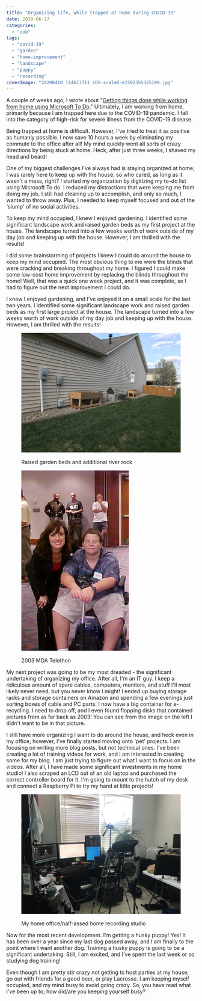```yaml
---
title: "Organizing life, while trapped at home during COVID-19"
date: 2020-06-17
categories: 
  - "oob"
tags: 
  - "covid-19"
  - "garden"
  - "home-improvement"
  - "landscape"
  - "puppy"
  - "recording"
coverImage: "20200410_114617711_iOS-scaled-e1592355325199.jpg"
---
```


A couple of weeks ago, I wrote about "[Getting things done while working from home using Microsoft To Do](https://mattblogsit.com/microsoft/getting-things-done-while-working-from-home-using-microsoft-to-do)." Ultimately, I am working from home, primarily because I am trapped here due to the COVID-19 pandemic. I fall into the category of high-risk for severe illness from the COVID-19 disease.

Being trapped at home is difficult. However, I've tried to treat it as positive as humanly possible. I now save 10 hours a week by eliminating my commute to the office after all! My mind quickly went all sorts of crazy directions by being stuck at home. Heck, after just three weeks, I shaved my head and beard!

<!--more-->

One of my biggest challenges I've always had is staying organized at home; I was rarely here to keep up with the house, so who cared, as long as it wasn't a mess, right? I started my organization by digitizing my to-do list using Microsoft To do. I reduced my distractions that were keeping me from doing my job. I still had cleaning up to accomplish, and only so much, I wanted to throw away. Plus, I needed to keep myself focused and out of the 'slump' of no social activities.

To keep my mind occupied, I knew I enjoyed gardening. I identified some significant landscape work and raised garden beds as my first project at the house. The landscape turned into a few weeks worth of work outside of my day job and keeping up with the house. However, I am thrilled with the results!

I did some brainstorming of projects I knew I could do around the house to keep my mind occupied. The most obvious thing to me were the blinds that were cracking and breaking throughout my home. I figured I could make some low-cost home improvement by replacing the blinds throughout the home! Well, that was a quick one week project, and it was complete, so I had to figure out the next improvement I could do.

I knew I enjoyed gardening, and I've enjoyed it on a small scale for the last two years. I identified some significant landscape work and raised garden beds as my first large project at the house. The landscape turned into a few weeks worth of work outside of my day job and keeping up with the house. However, I am thrilled with the results!

<figure>

![Completed raised garden beds with river rock landscape work](../assets/images/20200413_222112575_iOS-1024x768.jpg)

<figcaption>

Raised garden beds and additional river rock

</figcaption>

</figure>

<figure>

![Matt at MDA Telethon with a Fox 59 Newscaster](../assets/images/MVC-026S-2.jpg)

<figcaption>

2003 MDA Telethon

</figcaption>

</figure>

My next project was going to be my most dreaded - the significant undertaking of organizing my office. After all, I'm an IT guy. I keep a ridiculous amount of spare cables, computers, monitors, and stuff I'll most likely never need, but you never know I might! I ended up buying storage racks and storage containers on Amazon and spending a few evenings just sorting boxes of cable and PC parts. I now have a big container for e-recycling. I need to drop off, and I even found flopping disks that contained pictures from as far back as 2003! You can see from the image on the left I didn't want to be in that picture.

I still have more organizing I want to do around the house, and heck even in my office; however, I've finally started moving onto 'pet' projects. I am focusing on writing more blog posts, but not technical ones. I've been creating a lot of training videos for work, and I am interested in creating some for my blog. I am just trying to figure out what I want to focus on in the videos. After all, I have made some significant investments in my home studio! I also scraped an LCD out of an old laptop and purchased the correct controller board for it. I'm going to mount to the hutch of my desk and connect a Raspberry Pi to try my hand at little projects!

<figure>

![Matt's messy office with his home studio equipment setup](../assets/images/20200607_171753603_iOS-1024x768.jpg)

<figcaption>

My home office/half-assed home recording studio

</figcaption>

</figure>

Now for the most recent development. I'm getting a husky puppy! Yes! It has been over a year since my last dog passed away, and I am finally to the point where I want another dog. Training a husky puppy is going to be a significant undertaking. Still, I am excited, and I've spent the last week or so studying dog training!

Even though I am pretty stir crazy not getting to host parties at my house, go out with friends for a good beer, or play Lacrosse. I am keeping myself occupied, and my mind busy to avoid going crazy. So, you have read what I've been up to; how did/are you keeping yourself busy?
